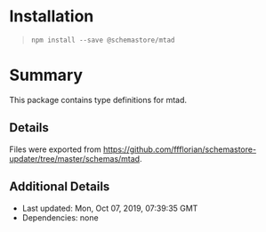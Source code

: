 # Installation
> `npm install --save @schemastore/mtad`

# Summary
This package contains type definitions for mtad.

## Details
Files were exported from https://github.com/ffflorian/schemastore-updater/tree/master/schemas/mtad.

## Additional Details
* Last updated: Mon, Oct 07, 2019, 07:39:35 GMT
* Dependencies: none
